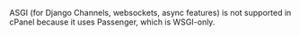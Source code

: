 ASGI (for Django Channels, websockets, async features) is not supported in cPanel because it uses Passenger, which is WSGI-only.

